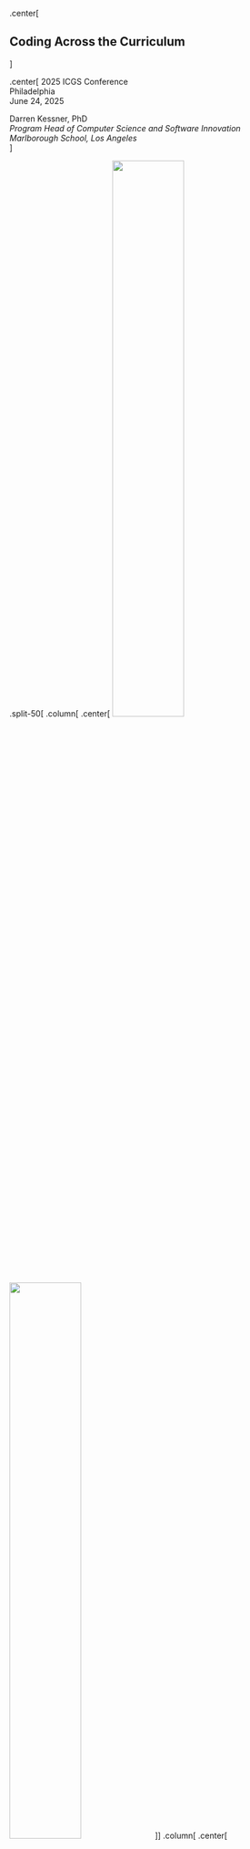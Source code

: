 
.center[
## Coding Across the Curriculum
]

.center[
2025 ICGS Conference    
Philadelphia   
June 24, 2025   

Darren Kessner, PhD  
_Program Head of Computer Science and Software Innovation_    
_Marlborough School, Los Angeles_  
]


.split-50[
.column[ .center[
<img src="pix/ICGS_logo_Philadelphia25-768x767.jpg" width="50%"/>  
<br/>
<img src="pix/marlborough_logo_3.png" width="50%"/>
]]
.column[ .center[
<img src="pix/qr_icgs2025.png" width="65%"/>
]]
]


---

### Marlborough School

* Independent girls' school, located in Los Angeles

* Middle School (7-9) and Upper School (10-12)

* ~500 total students


.center[
<img src="pix/marlborough.jpg" width="500px">
]


---

### Who Am I?
.split-40[
.column[
.center[
<img src="pix/DarrenKessner_25.jpg" width="50%"/>  
<br/><br/>
<img src="pix/marlborough_school_cover.jpeg" width="70%"/>  
<br/><br/>
<img src="pix/ei_building.jpg" width="70%"/>
]
]

.column[
.center[
__Dr. Darren Kessner__
]

- BS, MA in Mathematics

- PhD in Bioinformatics

- Software developer for &gt;25 years  

<br/>
.center[
__Marlborough School__
]

- Program Head of Computer Science and Software Innovation (11 years)

<br/>
.center[
__Ellison Medical Institute__  
]

- Senior Software Engineer, AI and Advanced Molecular Medicine 

]
]

---


### Computer Science Program

- Emphasis on software projects that are creative, collaborative, and
interdisciplinary

- Low floor, high ceiling

- Open source software, open educational resources


<br/><br/>
<img src="pix/stem_gallery_1.jpg" width="49%">
<img src="pix/stem_gallery_2.jpg" width="49%">

---


### Computer Science Curriculum


* Core sequence
    * Computer Programming (Processing)

    * AP Computer Science A (Java)

    * Honors Computer Science Projects (Java, Javascript, Python, ...)

<br/>

* Coding in other classes

    - Math (Python)

    - Physics (Scratch)

    - Robotics (Java)

    - Honors Research (Python, R)


---


### Video Games

<img src="pix/video_game_cabinet_1.jpg" width="45%">
<img src="pix/coi38.jpg" width="45%">

Students write video games in Processing / Java.  

Joysticks and buttons are mapped to keyboard controls on the video game
cabinet.  

<small>
_Toys are not really as innocent as they look.   
Toys and games are preludes to serious ideas._  
__ Charles Eames __
</small>



---

### Robotics

Students write code to control their robots (Java).

.split-50[
.column[ .center[
<img src="pix/robotics3.jpg" width="80%"/>  
<br/>
<img src="pix/robotics4.jpg" width="90%"/>  
]]

.column[ .center[
<img src="pix/robotics1.jpg" width="80%"/>
<br/>
<img src="pix/robotics2.jpg" width="80%"/>  
]]
]



---

### Engineering and Entrepreneurship

Students prototype inventions with Arduino microcontrollers (C)
or Raspberry Pi mini-computers (Python).

<img src="pix/invent1.jpg" width="45%"/>
<img src="pix/invent2.jpg" width="50%"/>  

---

### Math / Science


- Precalculus: Drawing with parametric curves (Python turtle graphics)

- Multivariable Calculus: 3D drawings with parametric surfaces (custom p5.js)

.split-50[
.column[ .center[
<img src="pix/sophie1.png" width="45%"/>  
<br/>
<img src="pix/math1.png" width="55%"/>  
]]

.column[ .center[
<img src="pix/math3.png" width="45%"/>
<br/>
<img src="pix/math2.png" width="55%"/>  
]]
]

---

### History and Social Science

World History Visual Narratives:  Students created web-based visual novels to
present their research for their final projects (HTML / Javascript).


.split-40[
.column[ .center[
<img src="pix/world_history.png" width="90%"/>  
]]
.column[ .center[
<img src="pix/world_history_2.png" width="100%"/>
]]
]

---

### Visual Arts

Students work on algorithmic / generative art projects
in Computer Programming (Processing).  

<img src="pix/emma.png" width="45%"/>
<img src="pix/art2.jpg" width="45%"/>  

---

### Honors Research


Honors Research students learn to analyze data in Python, using real-world
software libraries and tools, e.g. Jupyter Notebooks, Pandas.

Honors CS Projects students maintain the Marlborough Academic Research Society
web-based journal (Python, HTML/CSS/Javascript).

<br/>

<img src="pix/honors_research.png" width="45%"/>
<img src="pix/mars.png" width="50%"/>


---

### Social Justice

Honors CS Projects students collaborate with non-profit organizations
on social justice projects.  (Python, Processing, p5.js + HTML/CSS/Javascript)

<br/>

<img src="pix/youth_incarceration.png" width="45%"/>
<img src="pix/social_justice.png" width="45%"/>

---

### Journalism

Interactive election map, which our student journalists published on the
student newspaper website, with live updates on election night. 
(Python, p5.js + HTML/CSS/Javascript)

<br/>

<img src="pix/uv.jpg" width="45%"/>
<img src="pix/uv2.png" width="45%"/>

---

### Performing Arts

Honors CS Projects students collaborate with student choreographers to create
video projections for the All School Dance Concert and special effects for
theater productions.

.split-50[
.column[ .center[
<img src="pix/asdc1.jpg" width="80%"/>
<img src="pix/asdc2.jpg" width="80%"/>
]]
.column[ .center[
<img src="pix/asdc3.jpg" width="80%"/>
<img src="pix/asdc_izzi.png" width="80%"/>
]]
]

---

### Code Violet / AI club

Student coding clubs organize Hour of Code activities and 
speaker events.

<img src="pix/hour_of_code.png" width="50%"/>
<img src="pix/ai_club.jpg" width="45%"/>

---

### Celebration of Innovation 

The Celebration of Innovation is an annual year-end event for students to share
their creations with friends and family.

<img src="pix/coi30.jpg" width="40%"/>
<img src="pix/coi39.jpg" width="40%"/>
<br/>
<br/>
<img src="pix/coi37.jpg" width="40%"/>
<img src="pix/coi52.jpg" width="40%"/>

---

### Coding Onramps

- Processing / Java
    - Processing is a free, open source programming language and development
    environment.  It is a good first step to learning Java.
    - [https://processing.org/](https://processing.org/)

- p5.js / Javascript
    - p5.js is a Javascript version of Processing.  It is a good entrance
    into Javascript / web development.
    - [https://p5js.org/](https://p5js.org/)

- Python
    - Python has the easiest syntax, and is used in the real world for
    everything from data analysis to AI research.
    - [https://www.python.org/](https://www.python.org/)

---

### Resources and Links


<br/>

Darren Kessner  
[https://dkessner.github.io](https://dkessner.github.io)

<br/>

Marlborough STEM+ Program   
[https://marlborough-school.github.io/stem_website](https://marlborough-school.github.io/stem_website)

<br/>
.center[
<img src="pix/qr_icgs2025.png" width="30%"/>
]


